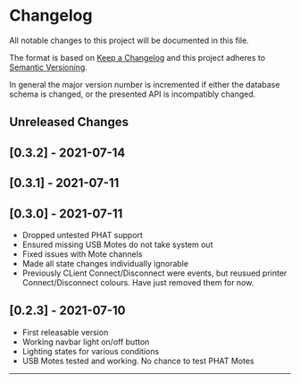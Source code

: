 # Changelog

All notable changes to this project will be documented in this file.

The format is based on [Keep a Changelog](http://keepachangelog.com/en/1.0.0/)
and this project adheres to [Semantic Versioning](http://semver.org/spec/v2.0.0.html).

In general the major version number is incremented if either the database schema is changed,
or the presented API is incompatibly changed.


Unreleased Changes
------------------

<!-- insertion marker -->
[0.3.2] - 2021-07-14
--------------------
[0.3.1] - 2021-07-11
--------------------
[0.3.0] - 2021-07-11
--------------------
- Dropped untested PHAT support
- Ensured missing USB Motes do not take system out
- Fixed issues with Mote channels
- Made all state changes individually ignorable
- Previously CLient Connect/Disconnect were events, but reusued printer
  Connect/Disconnect colours.  Have just removed them for now.


[0.2.3] - 2021-07-10
--------------------
- First releasable version
- Working navbar light on/off button
- Lighting states for various conditions
- USB Motes tested and working.  No chance to test PHAT Motes

----
